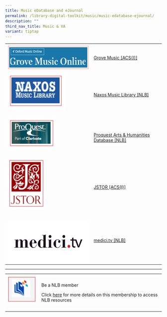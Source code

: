 ```yaml
---
title: Music eDatabase and eJournal
permalink: /library-digital-toolkit/music/music-edatabase-ejournal/
description: ""
third_nav_title: Music & VA
variant: tiptap
---
```

<table style="minWidth: 50px">
<colgroup>
<col>
<col>
</colgroup>
<tbody>
<tr>
<td rowspan="1" colspan="1">
<div class="isomer-image-wrapper">
<img style="width: 100%" height="83" width="300" alt="" src="/images/Library%20Digital%20Toolkit/Grove-Music.png">
</div>
</td>
<td rowspan="1" colspan="1">
<p><a href="https://anglochineseschooli.sharepoint.com/sites/ACSIeResources/SitePages/eJournal-&amp;-eDatabase.aspx" rel="noopener noreferrer nofollow" target="_blank">Grove Music [ACS(I)]</a>
</p>
</td>
</tr>
<tr>
<td rowspan="1" colspan="1">
<div class="isomer-image-wrapper">
<img style="box-sizing: border-box; border-style: none; max-width: 100%; height: auto; margin: 0px 20px 20px 0px;" height="118" width="184" alt="" src="/images/Library%20Digital%20Toolkit/Naxos.png">
</div>
</td>
<td rowspan="1" colspan="1">
<p><a href="https://eresources.nlb.gov.sg/main/Browse?startsWith=n" rel="noopener noreferrer nofollow" target="_blank">Naxos Music Library [NLB]</a>
</p>
</td>
</tr>
<tr>
<td rowspan="1" colspan="1">
<div class="isomer-image-wrapper">
<img style="box-sizing: border-box; border-style: none; max-width: 100%; height: auto; margin: 0px 20px 20px 0px;" height="101" width="157" alt="" src="/images/Library%20Digital%20Toolkit/Pro-Quest.png">
</div>
</td>
<td rowspan="1" colspan="1">
<p><a href="https://eresources.nlb.gov.sg/main/Browse?startsWith=P" rel="noopener noreferrer nofollow" target="_blank">Proquest Arts &amp; Humanities Database [NLB]</a>
</p>
</td>
</tr>
<tr>
<td rowspan="1" colspan="1"><a class="isomer-image-wrapper" href="https://anglochineseschooli.sharepoint.com/sites/ACSIeResources/SitePages/eJournal-&amp;-eDatabase.aspx"><img style="box-sizing: border-box; border-style: none; max-width: 100%; height: auto; margin: 0px 20px 20px 0px;" height="160" width="121" alt="" src="/images/Library%20Digital%20Toolkit/JSTOR.png"></a>
</td>
<td rowspan="1" colspan="1">
<p><a href="https://anglochineseschooli.sharepoint.com/sites/ACSIeResources/SitePages/eJournal-&amp;-eDatabase.aspx" rel="noopener noreferrer nofollow" target="_blank">JSTOR [ACS(I)]</a>
</p>
</td>
</tr>
<tr>
<td rowspan="1" colspan="1">
<p></p><a class="isomer-image-wrapper" href="https://eresources.nlb.gov.sg/main/Browse?startsWith=M"><img style="width: 100%" height="auto" width="100%" alt="" src="/images/P_medici_tw.png"></a>
</td>
<td rowspan="1" colspan="1">
<p><a href="https://eresources.nlb.gov.sg/main/Browse?startsWith=M" rel="noopener noreferrer nofollow" target="_blank">medici.tv [NLB]</a>
</p>
</td>
</tr>
</tbody>
</table>
<hr>
<table style="minWidth: 50px">
<colgroup>
<col>
<col>
</colgroup>
<tbody>
<tr>
<td rowspan="1" colspan="1">
<div class="isomer-image-wrapper">
<img style="box-sizing: border-box; border-style: none; max-width: 100%; height: auto; margin: 0px 20px 20px 0px;" height="96" width="100" alt="" src="/images/Library%20Digital%20Toolkit/library-logo.jpg">
</div>
</td>
<td rowspan="1" colspan="1">
<p>Be a NLB member</p>
<p></p>
<p>Click&nbsp;<a href="https://drive.google.com/file/d/1lu_8sdJG-Cn2_I-7SSl0ttggJEhauSMn/view?usp=sharing" rel="noopener noreferrer nofollow" target="_blank">here</a>&nbsp;for
more details on this membership to access NLB resources</p>
</td>
</tr>
</tbody>
</table>
<p></p>